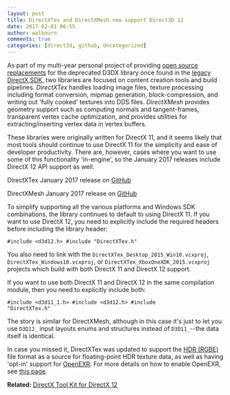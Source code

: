 ```yaml
---
layout: post
title: DirectXTex and DirectXMesh now support Direct3D 12
date: 2017-02-01 06:55
author: walbourn
comments: true
categories: [direct3d, github, Uncategorized]
---
```

As part of my multi-year personal project of providing <a href="https://blogs.msdn.microsoft.com/chuckw/2013/08/20/living-without-d3dx/">open source replacements</a> for the deprecated D3DX library once found in the <a href="https://msdn.microsoft.com/en-us/library/windows/desktop/ee663275.aspx">legacy DirectX SDK</a>, two libraries are focused on content creation tools and build pipelines. <em>DirectXTex</em> handles loading image files, texture processing including format conversion, mipmap generation, block-compression, and writing out 'fully cooked' textures into DDS files. <em>DirectXMesh</em> provides geometry support such as computing normals and tangent-frames, transparent vertex cache optimization, and provides utilities for extracting/inserting vertex data in vertex buffers.

These libraries were originally written for DirectX 11, and it seems likely that most tools should continue to use DirectX 11 for the simplicity and ease of developer productivity. There are, however, cases where you want to use some of this functionality 'in-engine', so the January 2017 releases include DirectX 12 API support as well.

DirectXTex January 2017 release on <a href="https://github.com/Microsoft/DirectXTex/releases/">GitHub</a>

DirectXMesh January 2017 release on <a href="https://github.com/Microsoft/DirectXMesh/releases/">GitHub</a>

To simplify supporting all the various platforms and Windows SDK combinations, the library continues to default to using DirectX 11. If you want to use DirectX 12, you need to explicitly include the required headers before including the library header:

<code>#include &lt;d3d12.h&gt;
#include "DirectXTex.h"</code>

You also need to link with the <code>DirectXTex_Desktop_2015_Win10.vcxproj</code>, <code>DirectXTex_Windows10.vcxproj</code>, or <code>DirectXTex_XboxOneXDK_2015.vcxproj</code> projects which build with both DirectX 11 and DirectX 12 support.

If you want to use both DirectX 11 and DirectX 12 in the same compilation module, then you need to explicitly include both:

<code>#include &lt;d3d11_1.h&gt;
#include &lt;d3d12.h&gt;
#include "DirectXTex.h"</code>

The story is similar for DirectXMesh, although in this case it's just to let you use <code>D3D12_</code> input layouts enums and structures instead of <code>D3D11_</code>--the data itself is identical.

In case you missed it, DirectXTex was updated to support the <a href="https://en.wikipedia.org/wiki/RGBE_image_format">HDR (RGBE)</a> file format as a source for floating-point HDR texture data, as well as having 'opt-in' support for <a href="https://en.wikipedia.org/wiki/OpenEXR">OpenEXR</a>. For more details on how to enable OpenEXR, see <a href="https://github.com/Microsoft/DirectXTex/wiki/Adding-OpenEXR">this page</a>.

<strong>Related: </strong><a href="https://blogs.msdn.microsoft.com/chuckw/2016/07/18/directx-tool-kit-for-directx-12/">DirectX Tool Kit for DirectX 12</a>
